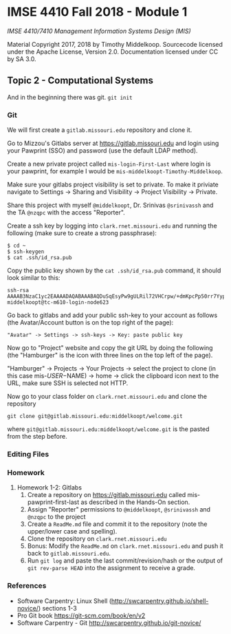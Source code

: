 # IMSE 4410 Fall 2018 - Module 1

*IMSE 4410/7410 Management Information Systems Design (MIS)*

Material Copyright 2017, 2018 by Timothy Middelkoop. Sourcecode licensed under the Apache License, Version 2.0. Documentation licensed under CC by SA 3.0.

## Topic 2 - Computational Systems

And in the beginning there was git. `git init`

### Git

We will first create a `gitlab.missouri.edu` repository and clone it.

Go to Mizzou's Gitlabs server at https://gitlab.missouri.edu and login using your Pawprint (SSO) and password (use the default LDAP method).

Create a new private project called `mis-login-First-Last` where login is your pawprint, for example I would be `mis-middelkoopt-Timothy-Middelkoop`.

Make sure your gitlabs project visibility is set to private. To make it priviate navigate to Settings -> Sharing and Visibility -> Project Visibility -> Private.

Share this project with myself `@middelkoopt`, Dr. Srinivas `@srinivassh` and the TA `@nzqpc` with the access "Reporter".

Create a ssh key by logging into `clark.rnet.missouri.edu` and running the following (make sure to create a strong passphrase):

```
$ cd ~
$ ssh-keygen
$ cat .ssh/id_rsa.pub
```

Copy the public key shown by the `cat .ssh/id_rsa.pub` command, it should look similar to this:

```
ssh-rsa AAAAB3NzaC1yc2EAAAADAQABAAABAQDuSqEsyPw9gULRil72VHCrpw/+dmKpcPp50rr7YypK95T4US7eiwOqX0VJANKde77MjAy7+rgbjNJDbO6V3VLSJxOlUWS4Vj7wBF1j/u7EUnjdp2mMMHA2zu7sIwbjp+tjt44MYxK1P/RbB1sXwwIOUvxOZjG1uKsO/Xze6GX3l2pxkb+aDiZ+i8JZdnwC9+0ZFwUVBhcXO90IHapz1rppTFO9K1LRJtj/aiSOcD2E0mphLLDD7Z5l9EDK0tijYz/fB2F0lUFlF1isjKAGkW+Uq5CzsMDtfXWG5skaEKMf2ujMDGEenHZ3662tN2XfVc/I6NOGFGZ9QH+jLmV7JhCl middelkoopt@tc-m610-login-node623
```

Go back to gitlabs and add your public ssh-key to your account as follows (the Avatar/Account button is on the top right of the page):

```
"Avatar" -> Settings -> ssh-keys -> Key: paste public key
```

Now go to "Project" website and copy the git URL by doing the following (the "Hamburger" is the icon with three lines on the top left of the page).

"Hamburger" -> Projects -> Your Projects -> select the project to
clone (in this case mis-$USER-$NAME) -> home -> click the clipboard
icon next to the URL, make sure SSH is selected not HTTP.

Now go to your class folder on `clark.rnet.missouri.edu` and clone the repository
```
git clone git@gitlab.missouri.edu:middelkoopt/welcome.git
```
where `git@gitlab.missouri.edu:middelkoopt/welcome.git` is the pasted from the step before.

### Editing Files

### Homework

1. Homework 1-2: Gitlabs
    1. Create a repository on https://gitlab.missouri.edu called mis-pawprint-first-last as described in the Hands-On section.
    2. Assign "Reporter" permissions to `@middelkoopt`, `@srinivassh` and `@nzqpc` to the project
    3. Create a `ReadMe.md` file and commit it to the repository (note the upper/lower case and spelling).
    4. Clone the repository on `clark.rnet.missouri.edu`
    5. Bonus: Modify the `ReadMe.md` on `clark.rnet.missouri.edu` and push it back to `gitlab.missouri.edu`.
	  6. Run `git log` and paste the last commit/revision/hash or the output of `git rev-parse HEAD` into the assignment to receive a grade.

### References
* Software Carpentry: Linux Shell (http://swcarpentry.github.io/shell-novice/) sections 1-3
* Pro Git book https://git-scm.com/book/en/v2
* Software Carpentry - Git http://swcarpentry.github.io/git-novice/

